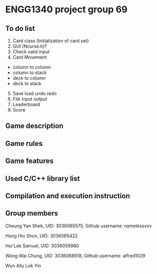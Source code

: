 # ENGG1340 project group 69
## To do list

1. Card class (Initialization of card set)  
2. GUI (Ncurse.h)?  
3. Check valid input  
4. Card Movement  
  - column to column  
  - column to stack  
  - deck to column  
  - deck to stack  
5. Save load undo redo  
6. File input output  
7. Leaderboard  
8. Score  



## Game description
## Game rules
## Game features
## Used C/C++ library list
## Compilation and execution instruction
## Group members
Cheung Yan Shek, UID: 3036065575, Github username: namelessxxv

Hong Hiu Shun, UID: 3036065422  

Hui Lok Samuel, UID: 3036059980

Wong Wai Chung, UID: 3036068618, Github username: alfred1029

Wun Ally Lok Yin

